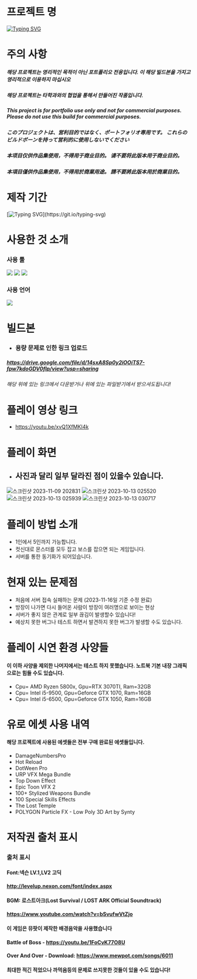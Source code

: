 # 프로젝트 명
[![Typing SVG](https://readme-typing-svg.demolab.com?font=Playpen+Sans&size=50&pause=500&color=7CF5F7&center=%EA%B1%B0%EC%A7%93&vCenter=%EA%B1%B0%EC%A7%93&multiline=true&repeat=%EC%A7%84%EC%8B%A4&random=%EA%B1%B0%EC%A7%93&width=500&height=70&lines=Wrinkle+Time+Area)](https://git.io/typing-svg)

# 주의 사항 
##### 해당 프로젝트는 영리적인 목적이 아닌 포트폴리오 전용입니다. 이 해당 빌드본을 가지고 영리적으로 이용하지 마십시오
##### 해당 프로젝트는 타학과와의 협업을 통해서 만들어진 작품입니다.
##### This project is for portfolio use only and not for commercial purposes. Please do not use this build for commercial purposes.
##### このプロジェクトは、営利目的ではなく、ポートフォリオ専用です。 これらのビルドボーンを持って営利的に使用しないでください
##### 本项目仅供作品集使用，不得用于商业目的。 请不要将此版本用于商业目的。
##### 本項目僅供作品集使用，不得用於商業用途。 請不要將此版本用於商業目的。

# 제작 기간
[![Typing SVG](https://readme-typing-svg.demolab.com?font=Playpen+Sans&pause=500&color=6248F7&center=%EA%B1%B0%EC%A7%93&vCenter=%EA%B1%B0%EC%A7%93&multiline=true&repeat=%EC%A7%84%EC%8B%A4&random=%EA%B1%B0%EC%A7%93&width=435&height=70&lines=%ED%95%B4%EB%8B%B9+%ED%94%84%EB%A1%9C%EC%A0%9D%ED%8A%B8%EB%8A%94+2023-03%EB%B6%80%ED%84%B0+;2023-11%EC%9B%94%EA%B9%8C%EC%A7%80+%EC%A7%84%ED%96%89%ED%95%9C+%ED%94%84%EB%A1%9C%EC%A0%9D%ED%8A%B8%EC%9E%85%EB%8B%88%EB%8B%A4.)](https://git.io/typing-svg)

# 사용한 것 소개
### 사용 툴
<!--Unity-->
<img src="https://img.shields.io/badge/Unity-ffffff?style=flat-square&logo=Unity&logoColor=black"/>
<!--Rider-->
<img src="https://img.shields.io/badge/Rider-000000?style=flat-square&logo=Rider&logoColor=white"/>
<!--Git Hub-->
<img src="https://img.shields.io/badge/git-F05032?style=flat-square&logo=git&logoColor=white">

### 사용 언어
<!--C#-->
<img src="https://img.shields.io/badge/c%23-%23239120.svg?style=flat-square&logo=C-sharp&logoColor=white"/>


# 빌드본 
- ### 용량 문제로 인한 링크 업로드
##### https://drive.google.com/file/d/14sxA8Sp0y2iOOiTS7-fpw7kdoGDV0flp/view?usp=sharing
###### 해당 위에 있는 링크에서 다운받거나 위에 있는 파일받기에서 받으셔도됩니다!
# 플레이 영상 링크
- https://youtu.be/xvQ1XfMKI4k

# 플레이 화면
- ## 사진과 달리 일부 달라진 점이 있을수 있습니다.
![스크린샷 2023-11-09 202831](https://github.com/bamin0502/Wrinkle-Time-Area/assets/100828741/4d714ccd-8d78-483c-b8e6-39ae6cc20fc9)
![스크린샷 2023-10-13 025520](https://github.com/bamin0502/Wrinkle-Time-Area/assets/100828741/49aaa0e6-a78b-4029-b578-272a39d36f99)
![스크린샷 2023-10-13 025939](https://github.com/bamin0502/Wrinkle-Time-Area/assets/100828741/a024c2b8-06a1-4900-bb95-c1f197809225) 
![스크린샷 2023-10-13 030717](https://github.com/bamin0502/Wrinkle-Time-Area/assets/100828741/aee9d46d-295d-4b40-a6d0-cc11695f3f6e)

# 플레이 방법 소개
- 1인에서 5인까지 가능합니다.
- 컷신대로 몬스터를 모두 잡고 보스를 잡으면 되는 게임입니다.
- 서버를 통한 동기화가 되어있습니다.
  
  
# 현재 있는 문제점
- 처음에 서버 접속 실패하는 문제 (2023-11-16일 기준 수정 완료)
- 방장이 나가면 다시 들어온 사람이 방장이 여러명으로 보이는 현상
- 서버가 좋지 않은 관계로 일부 끊김이 발생할수 있습니다!
- 예상치 못한 버그나 테스트 하면서 발견하지 못한 버그가 발생할 수도 있습니다.

# 플레이 시연 환경 사양들
#### 이 이하 사양을 제외한 나머지에서는 테스트 하지 못했습니다. 노트북 기본 내장 그래픽으로는 힘들 수도 있습니다.
- Cpu= AMD Ryzen 5800x, Gpu=RTX 3070TI, Ram=32GB
- Cpu= Intel i5-9500, Gpu=Geforce GTX 1070, Ram=16GB
- Cpu= Intel i5-6500, Gpu=Geforce GTX 1050, Ram=16GB

# 유로 에셋 사용 내역
#### 해당 프로젝트에 사용된 에셋들은 전부 구매 완료된 에셋들입니다.
- DamageNumbersPro
- Hot Reload
- DotWeen Pro
- URP VFX Mega Bundle
- Top Down Effect
- Epic Toon VFX 2
- 100+ Stylized Weapons Bundle
- 100 Special Skills Effects
- The Lost Temple
- POLYGON Particle FX - Low Poly 3D Art by Synty       

# 저작권 출처 표시 
### 출처 표시
#### Font:넥슨 LV.1,LV2 고딕
#### http://levelup.nexon.com/font/index.aspx

#### BGM: 로스트아크(Lost Survival / LOST ARK Official Soundtrack)
#### https://www.youtube.com/watch?v=bSvufwVtZjo
#### 이 게임은 뮤팟이 제작한 배경음악을 사용했습니다
#### Battle of Boss - https://youtu.be/1FoCvK77O8U
#### Over And Over - Download: https://www.mewpot.com/songs/6011
#### 최대한 적긴 적었으나 까먹음등의 문제로 쓰지못한 것들이 있을 수도 있습니다!



